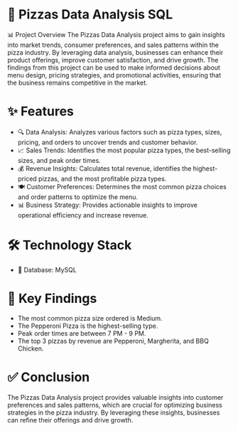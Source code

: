 # 🍕 Pizzas Data Analysis SQL

📊 Project Overview
The Pizzas Data Analysis project aims to gain insights into market trends, consumer preferences, and sales patterns within the pizza industry. By leveraging data analysis, businesses can enhance their product offerings, improve customer satisfaction, and drive growth. The findings from this project can be used to make informed decisions about menu design, pricing strategies, and promotional activities, ensuring that the business remains competitive in the market.

# ✨ Features

- 🔍 Data Analysis: Analyzes various factors such as pizza types, sizes, pricing, and orders to uncover trends and customer behavior.
- 📈 Sales Trends: Identifies the most popular pizza types, the best-selling sizes, and peak order times.
- 💰 Revenue Insights: Calculates total revenue, identifies the highest-priced pizzas, and the most profitable pizza types.
- 🍽️ Customer Preferences: Determines the most common pizza choices and order patterns to optimize the menu.
- 📊 Business Strategy: Provides actionable insights to improve operational efficiency and increase revenue.

# 🛠️ Technology Stack

- 💾 Database: MySQL

# 🔑 Key Findings

- The most common pizza size ordered is Medium.
- The Pepperoni Pizza is the highest-selling type.
- Peak order times are between 7 PM - 9 PM.
- The top 3 pizzas by revenue are Pepperoni, Margherita, and BBQ Chicken.

# ✅ Conclusion
The Pizzas Data Analysis project provides valuable insights into customer preferences and sales patterns, which are crucial for optimizing business strategies in the pizza industry. By leveraging these insights, businesses can refine their offerings and drive growth.
